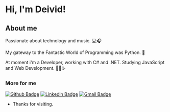 # Hi, I'm Deivid! 

## About me
Passionate about technology and music. :computer::headphones:

My gateway to the Fantastic World of Programming was Python. :snake:

At moment i'm a Developer, working with C# and .NET. Studying JavaScript and Web Development. :man_technologist::coffee:

### More for me

[![Github Badge](https://img.shields.io/badge/-Github-000?style=flat-square&logo=Github&logoColor=white&link=https://github.com/leividduan)](https://github.com/leividduan)
[![Linkedin Badge](https://img.shields.io/badge/-LinkedIn-blue?style=flat-square&logo=Linkedin&logoColor=white&link=https://www.linkedin.com/in/leividduan/)](https://www.linkedin.com/in/deivid-luan-c-08051811b/)
[![Gmail Badge](https://img.shields.io/badge/-Gmail-c14438?style=flat-square&logo=Gmail&logoColor=white&link=mailto:deivid.cardos@gmail.com)](mailto:deivid.cardos@gmail.com)

- Thanks for visiting.
